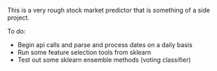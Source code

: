 This is a very rough stock market predictor that is something of a side project.

To do:
* Begin api calls and parse and process dates on a daily basis
* Run some feature selection tools from sklearn
* Test out some sklearn ensemble methods (voting classifier)
